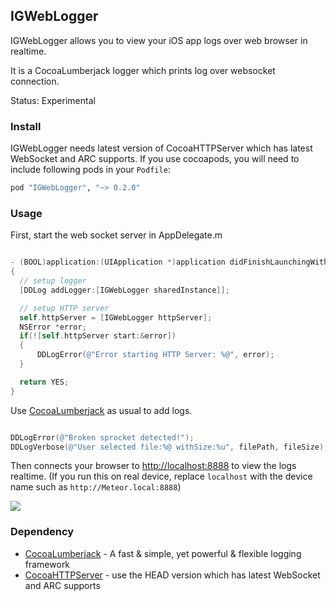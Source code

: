 ## IGWebLogger

IGWebLogger allows you to view your iOS app logs over web browser in realtime.

It is a CocoaLumberjack logger which prints log over websocket connection.

Status: Experimental

### Install

IGWebLogger needs latest version of CocoaHTTPServer which has latest WebSocket and ARC supports. If you
use cocoapods, you will need to include following pods in your ```Podfile```:

```ruby
pod "IGWebLogger", "~> 0.2.0"
```

### Usage

First, start the web socket server in AppDelegate.m

```objective-c

- (BOOL)application:(UIApplication *)application didFinishLaunchingWithOptions:(NSDictionary *)launchOptions
{
  // setup logger
  [DDLog addLogger:[IGWebLogger sharedInstance]];

  // setup HTTP server
  self.httpServer = [IGWebLogger httpServer];
  NSError *error;
  if(![self.httpServer start:&error])
  {
      DDLogError(@"Error starting HTTP Server: %@", error);
  }

  return YES;
}
```

Use [CocoaLumberjack](https://github.com/robbiehanson/CocoaLumberjack) as usual to add logs.

```objective-c

DDLogError(@"Broken sprocket detected!");
DDLogVerbose(@"User selected file:%@ withSize:%u", filePath, fileSize);

```

Then connects your browser to [http://localhost:8888](http://localhost:8888) to view the logs realtime. (If you run this on real device, replace ```localhost``` with the device name such as ```http://Meteor.local:8888```)

![](https://raw.github.com/siuying/IGWebLogger/master/screen.png)

### Dependency

- [CocoaLumberjack](https://github.com/robbiehanson/CocoaLumberjack) - A fast & simple, yet powerful & flexible logging framework
- [CocoaHTTPServer](https://github.com/robbiehanson/CocoaHTTPServer) - use the HEAD version which has latest WebSocket and ARC supports

